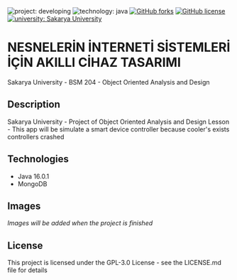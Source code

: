 <div>
  <img alt="project: developing" src="https://img.shields.io/badge/project-developing-success"/>
  <img alt="technology: java" src="https://img.shields.io/badge/technology-java-success"/>
  <a href="https://github.com/oSoloTurk/NesneYonelimliAnalizveTasarim/network"><img alt="GitHub forks" src="https://img.shields.io/github/forks/oSoloTurk/NesneYonelimliAnalizveTasarim"></a>
  <a href="https://github.com/oSoloTurk/NesneYonelimliAnalizveTasarim/blob/main/LICENSE"><img alt="GitHub license" src="https://img.shields.io/github/license/oSoloTurk/NesneYonelimliAnalizveTasarim"></a>
  <a href="https://sakarya.edu.tr"><img alt="university: Sakarya University" src="https://img.shields.io/badge/university-sakarya%20university-blue"/></a>
</div>

# 
# NESNELERİN İNTERNETİ SİSTEMLERİ İÇİN AKILLI CİHAZ TASARIMI

Sakarya University - BSM 204 - Object Oriented Analysis and Design

## Description

Sakarya University - Project of Object Oriented Analysis and Design Lesson  - This app will be simulate a smart device controller because cooler's exists controllers crashed   

## Technologies

* Java 16.0.1
* MongoDB


## Images

*Images will be added when the project is finished*

## License

This project is licensed under the GPL-3.0 License - see the LICENSE.md file for details
